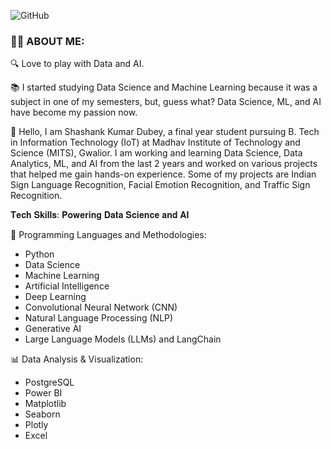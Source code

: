 
![GitHub](https://github.com/Shashank1130/Shashank1130/assets/107529934/399e2d77-1267-48cc-b23f-bc15ee052735)
### :woman_technologist: ABOUT ME:


🔍 Love to play with Data and AI.

📚 I started studying Data Science and Machine Learning because it was a subject in one of my semesters, but, guess what? Data Science, ML, and AI have become my passion now.

👋 Hello, I am Shashank Kumar Dubey, a final year student pursuing B. Tech in Information Technology (IoT) at Madhav Institute of Technology and Science (MITS), Gwalior. I am working and learning Data Science, Data Analytics, ML, and AI from the last 2 years and worked on various projects that helped me gain hands-on experience. Some of my projects are Indian Sign Language Recognition, Facial Emotion Recognition, and Traffic Sign Recognition.

𝐓𝐞𝐜𝐡 𝐒𝐤𝐢𝐥𝐥𝐬: 𝐏𝐨𝐰𝐞𝐫𝐢𝐧𝐠 𝐃𝐚𝐭𝐚 𝐒𝐜𝐢𝐞𝐧𝐜𝐞 𝐚𝐧𝐝 𝐀𝐈

🚀 Programming Languages and Methodologies:

- Python
- Data Science
- Machine Learning
- Artificial Intelligence
- Deep Learning
- Convolutional Neural Network (CNN)
- Natural Language Processing (NLP)
- Generative AI
- Large Language Models (LLMs) and LangChain

📊 Data Analysis & Visualization:

- PostgreSQL
- Power BI
- Matplotlib
- Seaborn
- Plotly
- Excel


